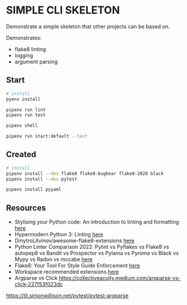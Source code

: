 # SIMPLE CLI SKELETON

Demonstrate a simple skeleton that other projects can be based on.  

Demonstrates:

* flake8 linting
* logging
* argument parsing

## Start

```sh
# install
pyenv install

pipenv run lint
pipenv run test

pipenv shell

pipenv run start:default --test
```

## Created

```sh
# install
pipenv install --dev flake8 flake8-bugbear flake8-2020 black
pipenv install --dev pytest

pipenv install pyyaml
```

## Resources

* Stylising your Python code: An introduction to linting and formatting [here](https://www.jumpingrivers.com/blog/python-linting-guide/)
* Hypermodern Python 3: Linting [here](https://medium.com/@cjolowicz/hypermodern-python-3-linting-e2f15708da80)  
* DmytroLitvinov/awesome-flake8-extensions [here](https://github.com/DmytroLitvinov/awesome-flake8-extensions)  
* Python Linter Comparison 2022: Pylint vs Pyflakes vs Flake8 vs autopep8 vs Bandit vs Prospector vs Pylama vs Pyroma vs Black vs Mypy vs Radon vs mccabe [here](https://inventwithpython.com/blog/2022/11/19/python-linter-comparison-2022-pylint-vs-pyflakes-vs-flake8-vs-autopep8-vs-bandit-vs-prospector-vs-pylama-vs-pyroma-vs-black-vs-mypy-vs-radon-vs-mccabe/)  
* Flake8: Your Tool For Style Guide Enforcement [here](https://pypi.org/project/flake8/)  
* Workspace recommended extensions [here](https://code.visualstudio.com/docs/editor/extension-marketplace#_workspace-recommended-extensions)  
* Argparse vs Click https://collectiveacuity.medium.com/argparse-vs-click-227f53f023dc

https://til.simonwillison.net/pytest/pytest-argparse

